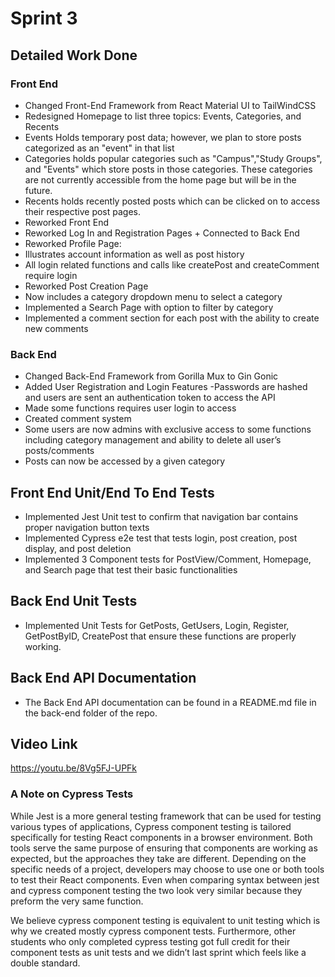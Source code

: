 # Sprint 3

## Detailed Work Done

### Front End

- Changed Front-End Framework from React Material UI to TailWindCSS
- Redesigned Homepage to list three topics: Events, Categories, and Recents
- Events Holds temporary post data; however, we plan to store posts categorized as an "event" in that list
- Categories holds popular categories such as "Campus","Study Groups", and "Events" which store posts in those categories. These categories are not currently accessible from the home page but will be in the future.
- Recents holds recently posted posts which can be clicked on to access their respective post pages.
- Reworked Front End 
- Reworked Log In and Registration Pages + Connected to Back End
- Reworked Profile Page:
- Illustrates account information as well as post history
- All login related functions and calls like createPost and createComment require login
- Reworked Post Creation Page
- Now includes a category dropdown menu to select a category
- Implemented a Search Page with option to filter by category
- Implemented a comment section for each post with the ability to create new comments

### Back End

- Changed Back-End Framework from Gorilla Mux to Gin Gonic
- Added User Registration and Login Features
-Passwords are hashed and users are sent an authentication token to access the API
- Made some functions requires user login to access
- Created comment system
- Some users are now admins with exclusive access to some functions including category management and ability to delete all user’s posts/comments
- Posts can now be accessed by a given category

## Front End Unit/End To End Tests

- Implemented Jest Unit test to confirm that navigation bar contains proper navigation button texts
- Implemented Cypress e2e test that tests login, post creation, post display, and post deletion
- Implemented 3 Component tests for PostView/Comment, Homepage, and Search page that test their basic functionalities

## Back End Unit Tests

- Implemented Unit Tests for GetPosts, GetUsers, Login, Register, GetPostByID, CreatePost that ensure these functions are properly working.

## Back End API Documentation

- The Back End API documentation can be found in a README.md file in the back-end folder of the repo.

## Video Link
https://youtu.be/8Vg5FJ-UPFk

### A Note on Cypress Tests

While Jest is a more general testing framework that can be used for testing various types of applications, Cypress component testing is tailored specifically for testing React components in a browser environment. Both tools serve the same purpose of ensuring that components are working as expected, but the approaches they take are different. Depending on the specific needs of a project, developers may choose to use one or both tools to test their React components. Even when comparing syntax between jest and cypress component testing the two look very similar because they preform the very same function.

We believe cypress component testing is equivalent to unit testing which is why we created mostly cypress component tests. Furthermore, other students who only completed cypress testing got full credit for their component tests as unit tests and we didn’t last sprint which feels like a double standard.


